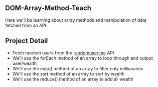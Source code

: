 ## DOM-Array-Method-Teach

Here we'll be learning about array methods and manipulation of data fetched from an API. 

## Project Detail
- Fetch random users from the [randomuser.me](https://randomuser.me) API
- We'll use the forEach method of an array to loop through and output user/wealth
- We'll use the map() method of an array to filter only millionaires
- We'll use the sort method of an array to sort by wealth
- We'll use the reduce() method of an array to add all wealth
